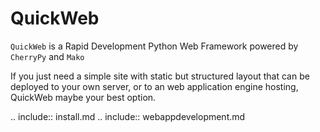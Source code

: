 QuickWeb
========
`QuickWeb` is a Rapid Development Python Web Framework powered by `CherryPy` and `Mako`

If you just need a simple site with static but structured layout that can be deployed to your own server, or to
an web application engine hosting, QuickWeb maybe your best option.

.. include:: install.md
.. include:: webappdevelopment.md


